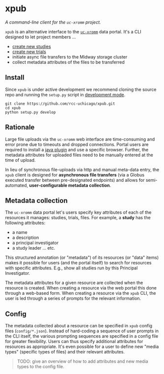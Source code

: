 # xpub

*A command-line client for the `uc-xromm` project.*

`xpub` is an alternative interface to the [`uc-xromm`](http://xromm.rcc.uchicago.edu/) data portal.  It's a CLI designed to let project members ...

* [create new studies](https://wiki.brown.edu/confluence/display/ctx/How+to+Create+a+New+Study)
* [create new trials](https://wiki.brown.edu/confluence/display/ctx/How+to+Create+Trials)
* initiate async file transfers to the Midway storage cluster
* collect metadata attributes of the files to be transferred


## Install

Since `xpub` is under active development we recommend cloning the source repo
and running the `setup.py` script in [development mode](https://pythonhosted.org/setuptools/setuptools.html#develop).

    git clone https://github.com/rcc-uchicago/xpub.git
    cd xpub
    python setup.py develop


## Rationale

Large file uploads via the `uc-xromm` web interface are time-consuming and
error prone due to timeouts and dropped connections.  Portal users are required to install a [java plugin](https://wiki.brown.edu/confluence/display/ctx/How+to+upload+files) and use a specific browser.  Further, the metadata attributes for uploaded files need to be manually entered at the time of upload.

In lieu of synchronous file-uploads via http and manual meta-data entry, the `xpub` client is designed for **asynchronous file transfers** (via a Globus executed transfer between pre-designated endpoints) and allows for semi-automated, **user-configurable metadata collection**.


## Metadata collection

The `uc-xromm` data portal let's users specify key attributes of each of the resources it manages: studies, trials, files.  For example, a **study** has the following attributes:

* a name
* a description
* a principal investigator
* a study leader
... etc.

This structured annotation (or "metadata") of its resources (or "data" items) makes it possible for users (and the portal itself) to search for resources with specific attributes.  E.g., show all studies run by this Principal Investigator.

The metadata attributes for a given resource are collected when the resource is created.  When creating a resource via the web portal this done through a web-based form.  When creating a resource via the `xpub` CLI, the user is led through a series of prompts for the relevant information.


## Config

The metadata collected about a resource can be specified in `xpub` config
files (`config/*.json`).  Instead of hard-coding a sequence of user prompts in the CLI itself, the various prompting sequences are specified in a config file for greater flexibility.  Users can thus specify additional attributes for resources as appropriate.  It's even possible for a user to define new "media types" (specific types of files) and their relevant attributes.

> TODO: give an overview of how to add attributes and new media types to the
> config file.
